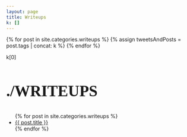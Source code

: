 ```yaml
---
layout: page
title: Writeups
k: []
---
```

{% for post in site.categories.writeups %}
  {% assign tweetsAndPosts = post.tags | concat: k %}
{% endfor %}

k[0]

<section>

  <h2 style="font-family: 'ohgodno';font-size: 300%;">./WRITEUPS</h2>

  <ul>
    {% for post in site.categories.writeups %}
      <li><a href="{{ post.url }}">{{ post.title }}</a></li>
    {% endfor %}
  </ul>

<!-- <h4>site tags are : {{ site.tags }}</h4> -->
</section>
